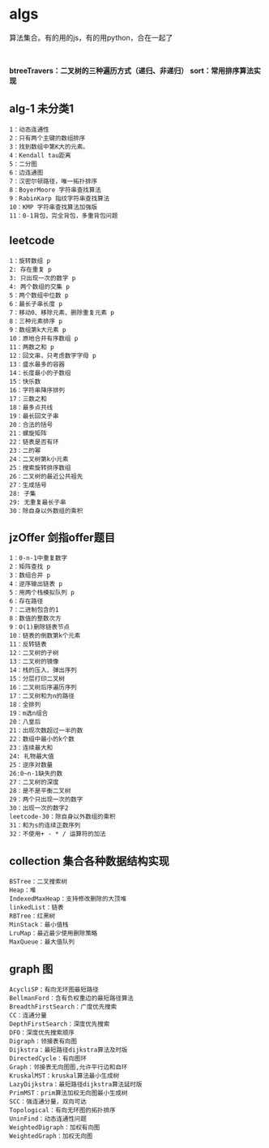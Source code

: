 # algs
算法集合。有的用的js，有的用python，合在一起了

<br/>

**btreeTravers：二叉树的三种遍历方式（递归、非递归）**
**sort：常用排序算法实现**

## alg-1 未分类1
    1：动态连通性
    2：只有两个主键的数组排序
    3：找到数组中第K大的元素。
    4：Kendall tau距离
    5：二分图
    6：边连通图
    7：汉密尔顿路径，唯一拓扑排序
    8：BoyerMoore 字符串查找算法
    9：RabinKarp 指纹字符串查找算法
    10：KMP 字符串查找算法加强版
    11：0-1背包，完全背包，多重背包问题

## leetcode
    1：旋转数组 p
    2: 存在重复 p
    3: 只出现一次的数字 p
    4: 两个数组的交集 p
    5：两个数组中位数 p
    6：最长子串长度 p
    7：移动0、移除元素、删除重复元素 p
    8：三种元素排序 p
    9：数组第k大元素 p
    10：原地合并有序数组 p
    11：两数之和 p
    12：回文串，只考虑数字字母 p
    13：盛水最多的容器
    14：长度最小的子数组
    15：快乐数
    16：字符串降序排列
    17：三数之和
    18：最多点共线
    19：最长回文子串
    20：合法的括号
    21：螺旋矩阵
    22：链表是否有环
    23：二的幂
    24：二叉树第k小元素
    25：搜索旋转排序数组
    26：二叉树的最近公共祖先
    27：生成括号
    28: 子集
    29: 无重复最长子串
    30：除自身以外数组的乘积

## jzOffer 剑指offer题目
    1：0-n-1中重复数字
    2：矩阵查找 p
    3：数组合并 p
    4：逆序输出链表 p
    5：用两个栈模拟队列 p
    6：存在路径
    7：二进制包含的1
    8：数值的整数次方
    9：O(1)删除链表节点
    10：链表的倒数第k个元素
    11：反转链表
    12：二叉树的子树
    13：二叉树的镜像
    14：栈的压入、弹出序列
    15：分层打印二叉树
    16：二叉树后序遍历序列
    17：二叉树和为n的路径
    18：全排列
    19：m选n组合
    20：八皇后
    21：出现次数超过一半的数
    22：数组中最小的k个数
    23：连续最大和
    24: 礼物最大值
    25：逆序对数量
    26:0~n-1缺失的数
    27：二叉树的深度
    28：是不是平衡二叉树
    29：两个只出现一次的数字
    30：出现一次的数字2
    leetcode-30：除自身以外数组的乘积
    31：和为s的连续正数序列
    32：不使用+ - * / 运算符的加法

## collection 集合各种数据结构实现
    BSTree：二叉搜索树
    Heap：堆
    IndexedMaxHeap：支持修改删除的大顶堆
    linkedList：链表
    RBTree：红黑树
    MinStack：最小值栈
    LruMap：最近最少使用删除策略
    MaxQueue：最大值队列

## graph 图
    AcycliSP：有向无环图最短路径
    BellmanFord：含有负权重边的最短路径算法
    BreadthFirstSearch：广度优先搜索
    CC：连通分量
    DepthFirstSearch：深度优先搜索
    DFO：深度优先搜索顺序
    Digraph：领接表有向图
    Dijkstra：最短路径dijkstra算法及时版
    DirectedCycle：有向图环
    Graph：邻接表无向图图,允许平行边和自环
    KruskalMST：kruskal算法最小生成树
    LazyDijkstra：最短路径dijkstra算法延时版
    PrimMST：prim算法加权无向图最小生成树
    SCC：强连通分量，双向可达
    Topological：有向无环图的拓扑排序
    UninFind：动态连通性问题
    WeightedDigraph：加权有向图
    WeightedGraph：加权无向图
